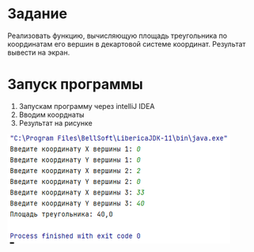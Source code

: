 # Задание

Реализовать функцию, вычисляющую площадь треугольника по координатам
его вершин в декартовой системе координат. Результат вывести на экран.


# Запуск программы
1. Запускам программу через intelliJ IDEA
2. Вводим коорднаты
3. Результат на рисунке

![](images/1.png)